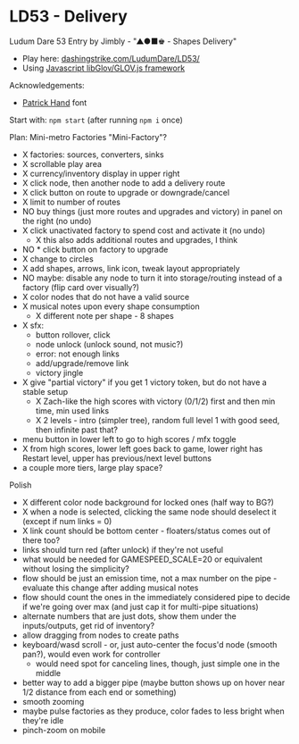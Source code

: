 LD53 - Delivery
============================

Ludum Dare 53 Entry by Jimbly - "▲●■♚ - Shapes Delivery"

* Play here: [dashingstrike.com/LudumDare/LD53/](http://www.dashingstrike.com/LudumDare/LD53/)
* Using [Javascript libGlov/GLOV.js framework](https://github.com/Jimbly/glovjs)

Acknowledgements:
* [Patrick Hand](https://fonts.google.com/specimen/Patrick+Hand) font

Start with: `npm start` (after running `npm i` once)

Plan: Mini-metro Factories  "Mini-Factory"?
* X factories: sources, converters, sinks
* X scrollable play area
* X currency/inventory display in upper right
* X click node, then another node to add a delivery route
* X click button on route to upgrade or downgrade/cancel
* X limit to number of routes
* NO buy things (just more routes and upgrades and victory) in panel on the right (no undo)
* X click unactivated factory to spend cost and activate it (no undo)
  * X this also adds additional routes and upgrades, I think
* NO * click button on factory to upgrade
* X change to circles
* X add shapes, arrows, link icon, tweak layout appropriately
* NO maybe: disable any node to turn it into storage/routing instead of a factory (flip card over visually?)
* X color nodes that do not have a valid source
* X musical notes upon every shape consumption
  * X different note per shape - 8 shapes
* X sfx:
  * button rollover, click
  * node unlock (unlock sound, not music?)
  * error: not enough links
  * add/upgrade/remove link
  * victory jingle
* X give "partial victory" if you get 1 victory token, but do not have a stable setup
  * X Zach-like the high scores with victory (0/1/2) first and then min time, min used links
  * X 2 levels - intro (simpler tree), random full level 1 with good seed, then infinite past that?
* menu button in lower left to go to high scores / mfx toggle
* X from high scores, lower left goes back to game, lower right has Restart level, upper has previous/next level buttons
* a couple more tiers, large play space?

Polish
* X different color node background for locked ones (half way to BG?)
* X when a node is selected, clicking the same node should deselect it (except if num links = 0)
* X link count should be bottom center - floaters/status comes out of there too?
* links should turn red (after unlock) if they're not useful
* what would be needed for GAMESPEED_SCALE=20 or equivalent without losing the simplicity?
* flow should be just an emission time, not a max number on the pipe - evaluate this change after adding musical notes
* flow should count the ones in the immediately considered pipe to decide if we're going over max (and just cap it for multi-pipe situations)
* alternate numbers that are just dots, show them under the inputs/outputs, get rid of inventory?
* allow dragging from nodes to create paths
* keyboard/wasd scroll - or, just auto-center the focus'd node (smooth pan?), would even work for controller
  * would need spot for canceling lines, though, just simple one in the middle
* better way to add a bigger pipe (maybe button shows up on hover near 1/2 distance from each end or something)
* smooth zooming
* maybe pulse factories as they produce, color fades to less bright when they're idle
* pinch-zoom on mobile
